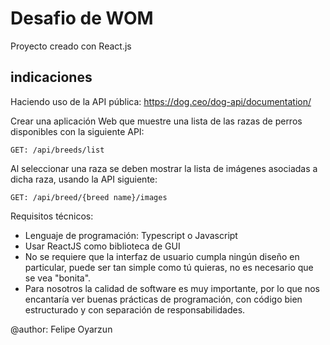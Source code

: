 # Desafio de WOM

Proyecto creado con React.js

## indicaciones

Haciendo uso de la API pública:
https://dog.ceo/dog-api/documentation/

Crear una aplicación Web que muestre una lista de las razas de perros disponibles con la siguiente API:

``GET: /api/breeds/list``

Al seleccionar una raza se deben mostrar la lista de imágenes asociadas a dicha raza, usando la API siguiente:

``GET: /api/breed/{breed name}/images``

Requisitos técnicos:
- Lenguaje de programación: Typescript o Javascript
- Usar ReactJS como biblioteca de GUI
- No se requiere que la interfaz de usuario cumpla ningún diseño en particular, puede ser tan simple como tú quieras, no es necesario que se vea "bonita".
- Para nosotros la calidad de software es muy importante, por lo que nos encantaría ver buenas prácticas de programación, con código bien estructurado y con separación de responsabilidades.

@author: Felipe Oyarzun
